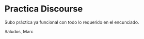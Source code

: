 # Practica Discourse

Subo práctica ya funcional con todo lo requerido en el encunciado.

Saludos,
Marc
